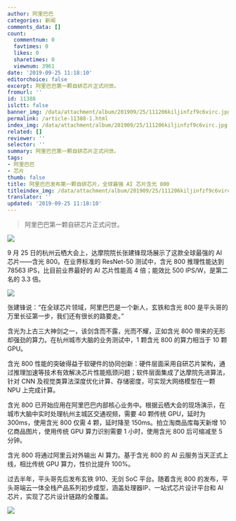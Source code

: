```yaml
---
author: 阿里巴巴
categories: 新闻
comments_data: []
count:
  commentnum: 0
  favtimes: 0
  likes: 0
  sharetimes: 0
  viewnum: 3961
date: '2019-09-25 11:18:10'
editorchoice: false
excerpt: 阿里巴巴第一颗自研芯片正式问世。
fromurl: ''
id: 11388
islctt: false
banner_img: /data/attachment/album/201909/25/111206kiljinfzf9c6virc.jpg
permalink: /article-11388-1.html
index_img: /data/attachment/album/201909/25/111206kiljinfzf9c6virc.jpg
related: []
reviewer: ''
selector: ''
summary: 阿里巴巴第一颗自研芯片正式问世。
tags:
- 阿里巴巴
- 芯片
thumb: false
title: 阿里巴巴发布第一颗自研芯片，全球最强 AI 芯片含光 800
titleindex_img: /data/attachment/album/201909/25/111206kiljinfzf9c6virc.jpg
translator: ''
updated: '2019-09-25 11:18:10'
---
```



> 
> 阿里巴巴第一颗自研芯片正式问世。
> 
> 
> 


![](/data/attachment/album/201909/25/111206kiljinfzf9c6virc.jpg)


9 月 25 日的杭州云栖大会上，达摩院院长张建锋现场展示了这款全球最强的 AI 芯片——含光 800。在业界标准的 ResNet-50 测试中，含光 800 推理性能达到 78563 IPS，比目前业界最好的 AI 芯片性能高 4 倍；能效比 500 IPS/W，是第二名的 3.3 倍。


![](/data/attachment/album/201909/25/111029tlogqqifpzno2oor.jpg)


张建锋说：“在全球芯片领域，阿里巴巴是一个新人，玄铁和含光 800 是平头哥的万里长征第一步，我们还有很长的路要走。”


含光为上古三大神剑之一，该剑含而不露，光而不耀，正如含光 800 带来的无形却强劲的算力。在杭州城市大脑的业务测试中，1 颗含光 800 的算力相当于 10 颗 GPU。


含光 800 性能的突破得益于软硬件的协同创新：硬件层面采用自研芯片架构，通过推理加速等技术有效解决芯片性能瓶颈问题；软件层面集成了达摩院先进算法，针对 CNN 及视觉类算法深度优化计算、存储密度，可实现大网络模型在一颗 NPU 上完成计算。  


含光 800 已开始应用在阿里巴巴内部核心业务中。根据云栖大会的现场演示，在城市大脑中实时处理杭州主城区交通视频，需要 40 颗传统 GPU，延时为 300ms，使用含光 800 仅需 4 颗，延时降至 150ms。拍立淘商品库每天新增 10 亿商品图片，使用传统 GPU 算力识别需要 1 小时，使用含光 800 后可缩减至 5 分钟。 


含光 800 将通过阿里云对外输出 AI 算力。基于含光 800 的 AI 云服务当天正式上线，相比传统 GPU 算力，性价比提升 100%。  


过去半年，平头哥先后发布玄铁 910、无剑 SoC 平台。随着含光 800 的发布，平头哥端云一体全栈产品系列初步成型，涵盖处理器IP、一站式芯片设计平台和 AI 芯片，实现了芯片设计链路的全覆盖。


![](/data/attachment/album/201909/25/111628sjohfgdymnxy4pd6.jpg)